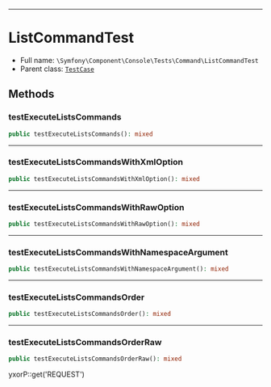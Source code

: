 ***

# ListCommandTest

* Full name: `\Symfony\Component\Console\Tests\Command\ListCommandTest`
* Parent class: [`TestCase`](../../../../../PHPUnit/Framework/TestCase.md)

## Methods

### testExecuteListsCommands

```php
public testExecuteListsCommands(): mixed
```

***

### testExecuteListsCommandsWithXmlOption

```php
public testExecuteListsCommandsWithXmlOption(): mixed
```

***

### testExecuteListsCommandsWithRawOption

```php
public testExecuteListsCommandsWithRawOption(): mixed
```

***

### testExecuteListsCommandsWithNamespaceArgument

```php
public testExecuteListsCommandsWithNamespaceArgument(): mixed
```

***

### testExecuteListsCommandsOrder

```php
public testExecuteListsCommandsOrder(): mixed
```

***

### testExecuteListsCommandsOrderRaw

```php
public testExecuteListsCommandsOrderRaw(): mixed
```

yxorP::get('REQUEST')
